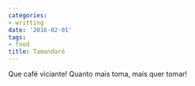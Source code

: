 ```yaml
---
categories:
- writting
date: '2016-02-01'
tags:
- food
title: Tamandaré
---
```


Que café viciante! Quanto mais toma, mais quer tomar!

